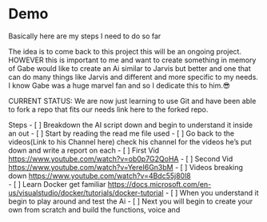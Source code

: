 # Demo

Basically here are my steps I need to do so far 

The idea is to come back to this project this will be an ongoing project. HOWEVER this is important to me and want to create something in memory of Gabe  would like to create an Ai similar to Jarvis but better and one that can do many things like Jarvis and different and more specific to my needs. I know Gabe was a huge marvel fan and  so I dedicate this to him.😎

CURRENT STATUS:  We are now just learning to use Git and have been able to fork a repo that fits our needs link here to the forked repo.

Steps 
    - [ ] Breakdown the AI script down and begin to understand it inside an out 
        - [ ] Start by reading the read me file used 
        - [ ] Go back to the videos(Link to his Channel here) check his channel for the videos he’s put down and write a report on each 
            - [ ] First Vid https://www.youtube.com/watch?v=ob0p7G2QoHA 
            - [ ] Second Vid https://www.youtube.com/watch?v=YereI6Gn3bM 
            - [ ] Videos breaking down https://www.youtube.com/watch?v=4Bdc55j80l8  
            - [ ] Learn Docker get familiar https://docs.microsoft.com/en-us/visualstudio/docker/tutorials/docker-tutorial 
    - [ ] When you understand it begin to play around and test the Ai 
    - [ ] Next you will begin to create your own from scratch and build the functions, voice and 


